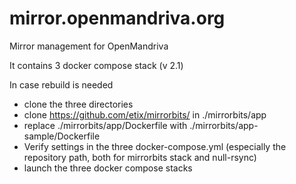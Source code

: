 # mirror.openmandriva.org
Mirror management for OpenMandriva

It contains 3 docker compose stack (v 2.1)

In case rebuild is needed
- clone the three directories
- clone https://github.com/etix/mirrorbits/ in ./mirrorbits/app
- replace ./mirrorbits/app/Dockerfile with ./mirrorbits/app-sample/Dockerfile
- Verify settings in the three docker-compose.yml (especially the repository path, both for mirrorbits stack and null-rsync)
- launch the three docker compose stacks

